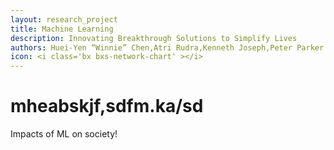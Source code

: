 ```yaml
---
layout: research_project
title: Machine Learning
description: Innovating Breakthrough Solutions to Simplify Lives
authors: Huei-Yen “Winnie” Chen,Atri Rudra,Kenneth Joseph,Peter Parker
icon: <i class='bx bxs-network-chart' ></i>
---
```


# mheabskjf,sdfm.ka/sd
<p>Impacts of ML on society!</p>
